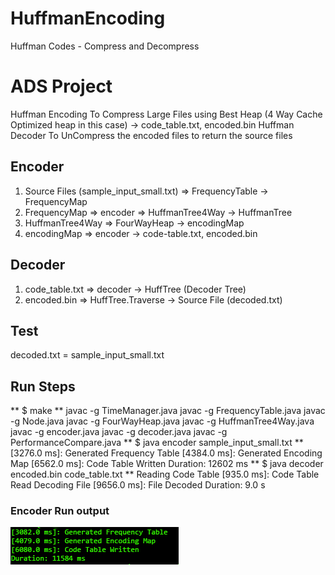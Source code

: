 # HuffmanEncoding
Huffman Codes - Compress and Decompress
# ADS Project 
Huffman Encoding To Compress Large Files using Best Heap (4 Way Cache Optimized heap in this case) -> code_table.txt, encoded.bin
Huffman Decoder To UnCompress the encoded files to return the source files
## Encoder
1. Source Files (sample_input_small.txt) => FrequencyTable -> FrequencyMap
2. FrequencyMap => encoder => HuffmanTree4Way -> HuffmanTree
3. HuffmanTree4Way => FourWayHeap -> encodingMap
4. encodingMap => encoder -> code-table.txt, encoded.bin

## Decoder
1. code_table.txt => decoder -> HuffTree (Decoder Tree)
2. encoded.bin => HuffTree.Traverse -> Source File (decoded.txt)

## Test
decoded.txt = sample_input_small.txt

## Run Steps
** $ make **
javac -g TimeManager.java
javac -g FrequencyTable.java
javac -g Node.java
javac -g FourWayHeap.java
javac -g HuffmanTree4Way.java
javac -g encoder.java
javac -g decoder.java
javac -g PerformanceCompare.java
** $ java encoder sample_input_small.txt **
[3276.0 ms]: Generated Frequency Table
[4384.0 ms]: Generated Encoding Map
[6562.0 ms]: Code Table Written
Duration: 12602 ms
** $ java decoder encoded.bin code_table.txt **
Reading Code Table
[935.0 ms]: Code Table Read
Decoding File
[9656.0 ms]: File Decoded
Duration: 9.0 s

### Encoder Run output 
![Alt text](encoder_output.png?raw=true "Encoder Run - Large input 10million lines")
